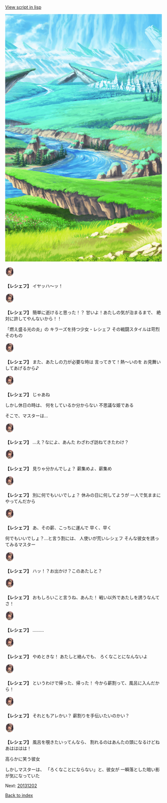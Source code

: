 [View script in lisp](../scripts/20131201.txt)

![plain.png](../images/backgrounds/plain.png)

<img src="../images/units/201311.png" alt="201311.png" height="34"/>

**【レシェフ】**
イヤッハ〜ッ！

<img src="../images/units/201311.png" alt="201311.png" height="34"/>

**【レシェフ】**
簡単に逝けると思った！？
甘いよ！あたしの気が治まるまで、
絶対に許してやんないから！！

「燃え盛る光の炎」の
キラーズを持つ少女・レシェフ
その戦闘スタイルは苛烈そのもの

<img src="../images/units/201311.png" alt="201311.png" height="34"/>

**【レシェフ】**
また、あたしの力が必要な時は
言ってきて！熱〜いのを
お見舞いしてあげるから♪

<img src="../images/units/201311.png" alt="201311.png" height="34"/>

**【レシェフ】**
じゃあね

しかし休日の時は、
何をしているか分からない
不思議な姫である

そこで、マスターは…

<img src="../images/units/201311.png" alt="201311.png" height="34"/>

**【レシェフ】**
…え？なによ、あんた
わざわざ訪ねてきたわけ？

<img src="../images/units/201311.png" alt="201311.png" height="34"/>

**【レシェフ】**
見りゃ分かんでしょ？
薪集めよ、薪集め

<img src="../images/units/201311.png" alt="201311.png" height="34"/>

**【レシェフ】**
別に何でもいいでしょ？
休みの日に何してようが
一人で気ままにやってんだから

<img src="../images/units/201311.png" alt="201311.png" height="34"/>

**【レシェフ】**
あ、その薪、こっちに運んで
早く、早く

何でもいいでしょ？…と言う割には、
人使いが荒いレシェフ
そんな彼女を誘ってみるマスター

<img src="../images/units/201311.png" alt="201311.png" height="34"/>

**【レシェフ】**
ハッ！？お出かけ？このあたしと？

<img src="../images/units/201311.png" alt="201311.png" height="34"/>

**【レシェフ】**
おもしろいこと言うね、あんた！
戦い以外であたしを誘うなんてさ！

<img src="../images/units/201311.png" alt="201311.png" height="34"/>

**【レシェフ】**
………

<img src="../images/units/201311.png" alt="201311.png" height="34"/>

**【レシェフ】**
やめときな！
あたしと絡んでも、
ろくなことになんないよ

<img src="../images/units/201311.png" alt="201311.png" height="34"/>

**【レシェフ】**
というわけで帰った、帰った！
今から薪割って、風呂に入んだから！

<img src="../images/units/201311.png" alt="201311.png" height="34"/>

**【レシェフ】**
それともアレかい？
薪割りを手伝いたいのかい？

<img src="../images/units/201311.png" alt="201311.png" height="34"/>

**【レシェフ】**
風呂を覗きたいってんなら、
割れるのはあんたの頭になるけどね
あはははは！

高らかに笑う彼女

しかしマスターは、
「ろくなことにならない」と、彼女が
一瞬落とした暗い影が気になっていた

Next: [20131202](20131202.md)

[Back to index](index.md)
